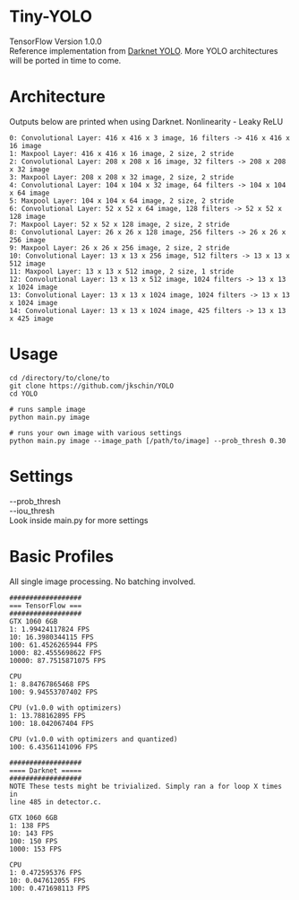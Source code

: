 # Tiny-YOLO
TensorFlow Version 1.0.0  
Reference implementation from [Darknet YOLO](https://pjreddie.com/darknet/yolo/).
More YOLO architectures will be ported in time to come.

# Architecture
Outputs below are printed when using Darknet.
Nonlinearity - Leaky ReLU
```
0: Convolutional Layer: 416 x 416 x 3 image, 16 filters -> 416 x 416 x 16 image
1: Maxpool Layer: 416 x 416 x 16 image, 2 size, 2 stride
2: Convolutional Layer: 208 x 208 x 16 image, 32 filters -> 208 x 208 x 32 image
3: Maxpool Layer: 208 x 208 x 32 image, 2 size, 2 stride
4: Convolutional Layer: 104 x 104 x 32 image, 64 filters -> 104 x 104 x 64 image
5: Maxpool Layer: 104 x 104 x 64 image, 2 size, 2 stride
6: Convolutional Layer: 52 x 52 x 64 image, 128 filters -> 52 x 52 x 128 image
7: Maxpool Layer: 52 x 52 x 128 image, 2 size, 2 stride
8: Convolutional Layer: 26 x 26 x 128 image, 256 filters -> 26 x 26 x 256 image
9: Maxpool Layer: 26 x 26 x 256 image, 2 size, 2 stride
10: Convolutional Layer: 13 x 13 x 256 image, 512 filters -> 13 x 13 x 512 image
11: Maxpool Layer: 13 x 13 x 512 image, 2 size, 1 stride
12: Convolutional Layer: 13 x 13 x 512 image, 1024 filters -> 13 x 13 x 1024 image
13: Convolutional Layer: 13 x 13 x 1024 image, 1024 filters -> 13 x 13 x 1024 image
14: Convolutional Layer: 13 x 13 x 1024 image, 425 filters -> 13 x 13 x 425 image
```

# Usage

```
cd /directory/to/clone/to
git clone https://github.com/jkschin/YOLO
cd YOLO

# runs sample image
python main.py image

# runs your own image with various settings
python main.py image --image_path [/path/to/image] --prob_thresh 0.30
```

# Settings
--prob_thresh  
--iou_thresh  
Look inside main.py for more settings  

# Basic Profiles
All single image processing. No batching involved. 

```
##################
=== TensorFlow ===
##################
GTX 1060 6GB
1: 1.99424117824 FPS
10: 16.3980344115 FPS
100: 61.4526265944 FPS
1000: 82.4555698622 FPS
10000: 87.7515871075 FPS

CPU
1: 8.84767865468 FPS
100: 9.94553707402 FPS

CPU (v1.0.0 with optimizers)
1: 13.788162895 FPS
100: 18.042067404 FPS

CPU (v1.0.0 with optimizers and quantized)
100: 6.43561141096 FPS

##################
==== Darknet =====
##################
NOTE These tests might be trivialized. Simply ran a for loop X times in
line 485 in detector.c.

GTX 1060 6GB
1: 138 FPS
10: 143 FPS
100: 150 FPS
1000: 153 FPS

CPU
1: 0.472595376 FPS
10: 0.047612055 FPS
100: 0.471698113 FPS
```
